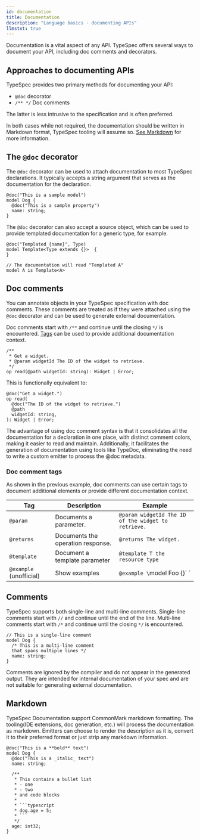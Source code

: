 ```yaml
---
id: documentation
title: Documentation
description: "Language basics - documenting APIs"
llmstxt: true
---
```


Documentation is a vital aspect of any API. TypeSpec offers several ways to document your API, including doc comments and decorators.

## Approaches to documenting APIs

TypeSpec provides two primary methods for documenting your API:

- `@doc` decorator
- `/** */` Doc comments

The latter is less intrusive to the specification and is often preferred.

In both cases while not required, the documentation should be written in Markdown format, TypeSpec tooling will assume so. [See Markdown](#markdown) for more information.

## The `@doc` decorator

The `@doc` decorator can be used to attach documentation to most TypeSpec declarations. It typically accepts a string argument that serves as the documentation for the declaration.

```typespec
@doc("This is a sample model")
model Dog {
  @doc("This is a sample property")
  name: string;
}
```

The `@doc` decorator can also accept a source object, which can be used to provide templated documentation for a generic type, for example.

```typespec
@doc("Templated {name}", Type)
model Template<Type extends {}>  {
}

// The documentation will read "Templated A"
model A is Template<A>
```

## Doc comments

You can annotate objects in your TypeSpec specification with doc comments. These comments are treated as if they were attached using the `@doc` decorator and can be used to generate external documentation.

Doc comments start with `/**` and continue until the closing `*/` is encountered. [Tags](#doc-comment-tags) can be used to provide additional documentation context.

```typespec
/**
 * Get a widget.
 * @param widgetId The ID of the widget to retrieve.
 */
op read(@path widgetId: string): Widget | Error;
```

This is functionally equivalent to:

```typespec
@doc("Get a widget.")
op read(
  @doc("The ID of the widget to retrieve.")
  @path
  widgetId: string,
): Widget | Error;
```

The advantage of using doc comment syntax is that it consolidates all the documentation for a declaration in one place, with distinct comment colors, making it easier to read and maintain. Additionally, it facilitates the generation of documentation using tools like TypeDoc, eliminating the need to write a custom emitter to process the @doc metadata.

### Doc comment tags

As shown in the previous example, doc comments can use certain tags to document additional elements or provide different documentation context.

| Tag                     | Description                       | Example                                             |
| ----------------------- | --------------------------------- | --------------------------------------------------- |
| `@param`                | Documents a parameter.            | `@param widgetId The ID of the widget to retrieve.` |
| `@returns`              | Documents the operation response. | `@returns The widget.`                              |
| `@template`             | Document a template parameter     | `@template T the resource type`                     |
| `@example` (unofficial) | Show examples                     | `@example \`model Foo {}\` `                        |

## Comments

TypeSpec supports both single-line and multi-line comments. Single-line comments start with `//` and continue until the end of the line. Multi-line comments start with `/*` and continue until the closing `*/` is encountered.

```typespec
// This is a single-line comment
model Dog {
  /* This is a multi-line comment
  that spans multiple lines */
  name: string;
}
```

Comments are ignored by the compiler and do not appear in the generated output. They are intended for internal documentation of your spec and are not suitable for generating external documentation.

## Markdown

TypeSpec Documentation support CommonMark markdown formatting. The tooling(IDE extensions, doc generation, etc.) will process the documentation as markdown.
Emitters can choose to render the description as it is, convert it to their preferred format or just strip any markdown information.

````tsp
@doc("This is a **bold** text")
model Dog {
  @doc("This is a _italic_ text")
  name: string;

  /**
   * This contains a bullet list
   * - one
   * - two
   * and code blocks
   *
   * ```typescript
   * dog.age = 5;
   * ```
   */
  age: int32;
}
````
